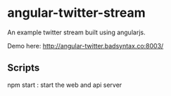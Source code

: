 # angular-twitter-stream


An example twitter stream built using angularjs. 

Demo here: http://angular-twitter.badsyntax.co:8003/

## Scripts

npm start : start the web and api server
